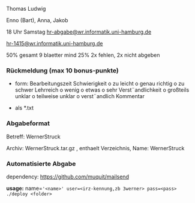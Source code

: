 Thomas Ludwig

Enno (Bart), Anna, Jakob


18 Uhr Samstag
hr-abgabe@wr.informatik.uni-hamburg.de

hr-1415@wr.informatik.uni-hamburg.de

50% gesamt
9 blaetter mind 25%
2x fehlen, 2x nicht abgeben


### Rückmeldung (max 10 bonus-punkte)
 - form:
    Bearbeitungszeit
    Schwierigkeit o zu leicht o genau richtig o zu schwer
    Lehrreich o wenig o etwas o sehr
    Verst¨andlichkeit o großteils unklar o teilweise unklar o verst¨andlich
    Kommentar

 - als \*.txt


### Abgabeformat
Betreff: WernerStruck

Archiv: WernerStruck.tar.gz , enthaelt Verzeichnis, Name: WernerStruck

### Automatisierte Abgabe
dependency:
https://github.com/muquit/mailsend

**usage:**
name=`'<name>' user=<irz-kennung,zb 3werner> pass=<pass> ./deploy <folder>`

